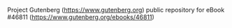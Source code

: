 Project Gutenberg (https://www.gutenberg.org) public repository for eBook #46811 (https://www.gutenberg.org/ebooks/46811)
